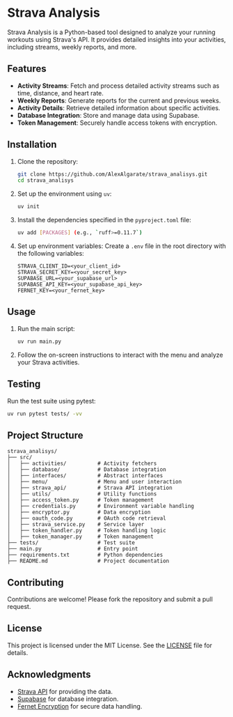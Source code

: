 # Strava Analysis

Strava Analysis is a Python-based tool designed to analyze your running workouts using Strava's API. It provides detailed insights into your activities, including streams, weekly reports, and more.

## Features

- **Activity Streams**: Fetch and process detailed activity streams such as time, distance, and heart rate.
- **Weekly Reports**: Generate reports for the current and previous weeks.
- **Activity Details**: Retrieve detailed information about specific activities.
- **Database Integration**: Store and manage data using Supabase.
- **Token Management**: Securely handle access tokens with encryption.

## Installation

1. Clone the repository:

   ```bash
   git clone https://github.com/AlexAlgarate/strava_analisys.git
   cd strava_analisys
   ```

2. Set up the environment using `uv`:

   ```bash
   uv init
   ```

3. Install the dependencies specified in the `pyproject.toml` file:

   ```bash
   uv add [PACKAGES] (e.g., `ruff>=0.11.7`)
   ```

4. Set up environment variables:
   Create a `.env` file in the root directory with the following variables:

   ```env
   STRAVA_CLIENT_ID=<your_client_id>
   STRAVA_SECRET_KEY=<your_secret_key>
   SUPABASE_URL=<your_supabase_url>
   SUPABASE_API_KEY=<your_supabase_api_key>
   FERNET_KEY=<your_fernet_key>
   ```

## Usage

1. Run the main script:

   ```bash
   uv run main.py 
   ```

2. Follow the on-screen instructions to interact with the menu and analyze your Strava activities.

## Testing

Run the test suite using pytest:

```bash
uv run pytest tests/ -vv
```

## Project Structure

```text
strava_analisys/
├── src/
│   ├── activities/          # Activity fetchers
│   ├── database/            # Database integration
│   ├── interfaces/          # Abstract interfaces
│   ├── menu/                # Menu and user interaction
│   ├── strava_api/          # Strava API integration
│   ├── utils/               # Utility functions
│   ├── access_token.py      # Token management
│   ├── credentials.py       # Environment variable handling
│   ├── encryptor.py         # Data encryption
│   ├── oauth_code.py        # OAuth code retrieval
│   ├── strava_service.py    # Service layer
│   ├── token_handler.py     # Token handling logic
│   ├── token_manager.py     # Token management
├── tests/                   # Test suite
├── main.py                  # Entry point
├── requirements.txt         # Python dependencies
├── README.md                # Project documentation
```

## Contributing

Contributions are welcome! Please fork the repository and submit a pull request.

## License

This project is licensed under the MIT License. See the [LICENSE](LICENSE) file for details.

## Acknowledgments

- [Strava API](https://developers.strava.com/) for providing the data.
- [Supabase](https://supabase.com/) for database integration.
- [Fernet Encryption](https://cryptography.io/en/latest/fernet/) for secure data handling.
